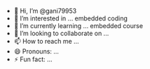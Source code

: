 - 👋 Hi, I’m @gani79953
- 👀 I’m interested in ... embedded coding
- 🌱 I’m currently learning ... embedded course
- 💞️ I’m looking to collaborate on ...
- 📫 How to reach me ...
- 😄 Pronouns: ...
- ⚡ Fun fact: ...

<!---
gani79953/gani79953 is a ✨ special ✨ repository because its `README.md` (this file) appears on your GitHub profile.
You can click the Preview link to take a look at your changes.
--->
